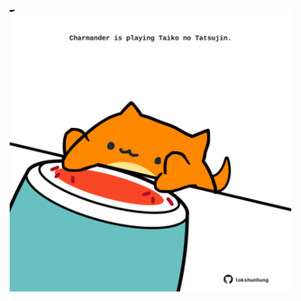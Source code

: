 <!-- built at 22/06/2022, 08:01:11 UTC -->
<p align="center">
  <img width="500" height="500" src="./ReadmeImage.svg">
</p>
